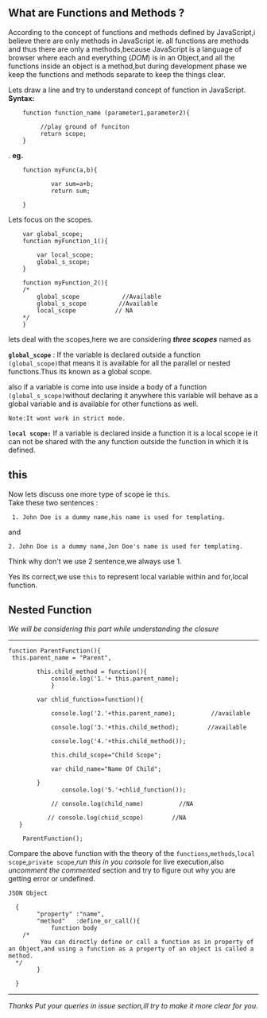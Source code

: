 What are Functions and Methods ?
------------------------------

According to the concept of functions and methods defined by JavaScript,i believe there are only methods in JavaScript ie. all functions are methods and thus there are only a methods,because JavaScript is a language of browser where each and everything (*DOM*) is in an Object,and all the functions inside an object is a method,but during development phase we keep the functions and methods separate to keep the things clear.

Lets draw a line and try to understand concept of function in JavaScript.
    **Syntax:**
    

        function function_name (parameter1,parameter2){
            
             //play ground of funciton
             return scope;
        }

.
       **eg.**

             
        function myFunc(a,b){

                var sum=a+b;
                return sum;

        } 


Lets focus on the scopes.


        var global_scope;
        function myFunction_1(){
            
            var local_scope;
            global_s_scope;
        }

        function myFunction_2(){
        /*  
            global_scope            //Available
            global_s_scope         //Available
            local_scope           // NA 
        */ 
        }


lets deal with the scopes,here we are considering ***three scopes*** named as 

**`global_scope`** : If the variable is declared outside a function `(global_scope)`that means it is available for all the parallel or nested functions.Thus its known as a global scope.

also if a variable is come into use inside a body of a function `(global_s_scope)`without declaring it anywhere this variable will behave as a global variable and is available for other functions as well.

    Note:It wont work in strict mode.

**`local scope:`** If a variable is declared inside a function it is a local scope ie it can not be shared with the any function outside the function in which it is defined.

**this**
----

  Now lets discuss one more type of scope ie `this`.      
  Take these two sentences :

     1. John Doe is a dummy name,his name is used for templating.

 and
 

    2. John Doe is a dummy name,Jon Doe's name is used for templating.

 

  Think why don't we use 2 sentence,we always use 1.


 Yes its correct,we use `this` to represent local variable within and for,local function.


 

Nested Function
---------------

   *We will be considering this part while understanding the closure*
   ****

    function ParentFunction(){
     this.parent_name = "Parent",

            this.child_method = function(){
                console.log('1.'+ this.parent_name);
                }

            var chlid_function=function(){

                console.log('2.'+this.parent_name);          //available

                console.log('3.'+this.child_method);        //available
                
                console.log('4.'+this.child_method());
                
                this.child_scope="Child Scope";
                
                var child_name="Name Of Child";

            }
                   console.log('5.'+chlid_function());
               
                // console.log(child_name)          //NA
               
               // console.log(chiid_scope)        //NA
       }
    
        ParentFunction();


Compare the above function with the theory of the `functions`,`methods`,`local scope`,`private scope`,*run this in you console* for live execution,also *uncomment the commented* section and try to figure out why you are getting error or undefined.


    JSON Object

      {
            "property" :"name",
            "method"   :define_or_call(){
                function body
        /*
             You can directly define or call a function as in property of an Object,and using a function as a property of an object is called a method.
      */
            } 

      }


----------


*Thanks Put your queries in issue section,ill try to make it more clear for you.*

